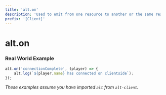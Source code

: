 ```yaml
---
title: 'alt.on'
description: 'Used to emit from one resource to another or the same resource.'
prefix: '[Client]'
---
```


# alt.on

### Real World Example

```js
alt.on('connectionComplete', (player) => {
    alt.log(`${player.name} has connected on clientside`);
});
```

_These examples assume you have imported `alt` from `alt-client`._